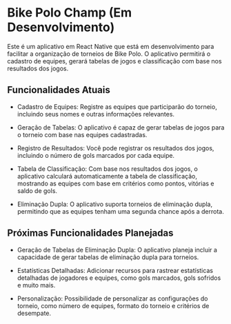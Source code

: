 # Bike Polo Champ (Em Desenvolvimento)

Este é um aplicativo em React Native que está em desenvolvimento para facilitar a organização de torneios de Bike Polo. O aplicativo permitirá o cadastro de equipes, gerará tabelas de jogos e classificação com base nos resultados dos jogos.

## Funcionalidades Atuais

- Cadastro de Equipes: Registre as equipes que participarão do torneio, incluindo seus nomes e outras informações relevantes.

- Geração de Tabelas: O aplicativo é capaz de gerar tabelas de jogos para o torneio com base nas equipes cadastradas.

- Registro de Resultados: Você pode registrar os resultados dos jogos, incluindo o número de gols marcados por cada equipe.

- Tabela de Classificação: Com base nos resultados dos jogos, o aplicativo calculará automaticamente a tabela de classificação, mostrando as equipes com base em critérios como pontos, vitórias e saldo de gols.

- Eliminação Dupla: O aplicativo suporta torneios de eliminação dupla, permitindo que as equipes tenham uma segunda chance após a derrota.

## Próximas Funcionalidades Planejadas

- Geração de Tabelas de Eliminação Dupla: O aplicativo planeja incluir a capacidade de gerar tabelas de eliminação dupla para torneios.

- Estatísticas Detalhadas: Adicionar recursos para rastrear estatísticas detalhadas de jogadores e equipes, como gols marcados, gols sofridos e muito mais.

- Personalização: Possibilidade de personalizar as configurações do torneio, como número de equipes, formato do torneio e critérios de desempate.